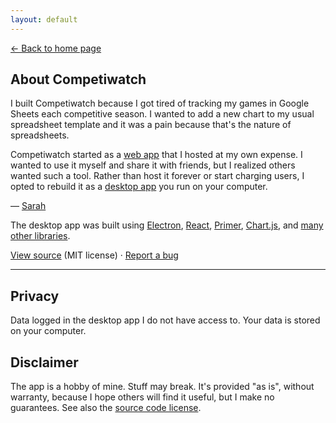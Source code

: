 ```yaml
---
layout: default
---
```


<div class="col-md-10 mx-auto mb-4">
  <p class="mb-4">
    <a href="{{ "/" | relative_url }}">&larr; Back to home page</a>
  </p>

  <h2 class="h2 mb-2">About Competiwatch</h2>
  <div class="clearfix">
    <div class="col-md-6 float-left">
      <div class="mr-4-md">
        <p>
          I built Competiwatch because I got tired of tracking my games in Google
          Sheets each competitive season. I wanted to add a new chart to my usual spreadsheet
          template and it was a pain because that's the nature of spreadsheets.
        </p>
        <p>
          Competiwatch started as a
          <a href="https://github.com/cheshire137/competiwatch">web app</a>
          that I hosted at my own expense. I wanted to
          use it myself and share it with friends, but I realized others wanted such a tool.
          Rather than host it forever or start charging users, I opted to rebuild it as a
          <a href="{{ site.app_repo_url }}">desktop app</a>
          you run on your computer.
        </p>
        <p>
          &mdash; <a href="https://github.com/cheshire137">Sarah</a>
        </p>
      </div>
    </div>
    <div class="col-md-6 float-left">
      <div class="ml-4-md">
        <p>
          The desktop app was built using <a href="https://electronjs.org/">Electron</a>,
          <a href="https://reactjs.org/">React</a>,
          <a href="https://primer.github.io/">Primer</a>,
          <a href="http://www.chartjs.org/">Chart.js</a>,
          and <a href="{{ site.app_repo_url }}/blob/master/package.json">many other libraries</a>.
        </p>
        <p>
          <a href="{{ site.app_repo_url }}">View source</a> (MIT license)
          <span class="d-inline-block mx-2">&middot;</span>
          <a href="{{ site.app_repo_url }}/issues">Report a bug</a>
        </p>
      </div>
    </div>
  </div>
</div>

<hr>

<div class="col-md-10 mt-4 pt-3 mx-auto">
  <div class="clearfix">
    <div class="col-md-6 float-left">
      <h2 class="h2 mb-2">Privacy</h2>
      <p>
        Data logged in the desktop app I do not have access to. Your data is stored on your computer.
      </p>
    </div>
    <div class="col-md-6 mb-4 float-left">
      <div class="ml-4-md">
        <h2 class="h2 mb-2">Disclaimer</h2>
        <p>
          The app is a hobby of mine. Stuff may break. It's provided
          "as is", without warranty, because I hope others will
          find it useful, but I make no guarantees. See also the
          <a href="{{ site.app_repo_url }}/blob/master/LICENSE.txt">source code license</a>.
        </p>
      </div>
    </div>
  </div>
</div>
